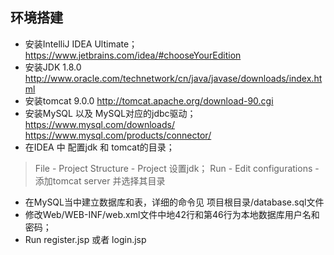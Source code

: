 ## 环境搭建

+ 安装IntelliJ IDEA Ultimate；
https://www.jetbrains.com/idea/#chooseYourEdition
+ 安装JDK 1.8.0
http://www.oracle.com/technetwork/cn/java/javase/downloads/index.html
+ 安装tomcat 9.0.0
http://tomcat.apache.org/download-90.cgi
+ 安装MySQL 以及 MySQL对应的jdbc驱动；
https://www.mysql.com/downloads/
https://www.mysql.com/products/connector/
+ 在IDEA 中 配置jdk 和 tomcat的目录；
> File - Project Structure - Project 设置jdk；
> Run - Edit configurations - 添加tomcat server 并选择其目录
+ 在MySQL当中建立数据库和表，详细的命令见  项目根目录/database.sql文件
+ 修改Web/WEB-INF/web.xml文件中地42行和第46行为本地数据库用户名和密码；
+ Run register.jsp 或者 login.jsp
